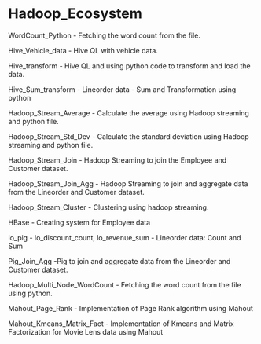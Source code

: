 # Hadoop_Ecosystem

WordCount_Python - Fetching the word count from the file.

Hive_Vehicle_data - Hive QL with vehicle data.

Hive_transform - Hive QL and using python code to transform and load the data.

Hive_Sum_transform - Lineorder data - Sum and Transformation using python

Hadoop_Stream_Average - Calculate the average using Hadoop streaming and python file.

Hadoop_Stream_Std_Dev - Calculate the standard deviation using Hadoop streaming and python file.

Hadoop_Stream_Join - Hadoop Streaming to join the Employee and Customer dataset.

Hadoop_Stream_Join_Agg - Hadoop Streaming to join and aggregate data from the Lineorder and Customer dataset.

Hadoop_Stream_Cluster - Clustering using hadoop streaming.

HBase - Creating system for Employee data

lo_pig - lo_discount_count, lo_revenue_sum - Lineorder data: Count and Sum

Pig_Join_Agg -Pig to join and aggregate data from the Lineorder and Customer dataset.

Hadoop_Multi_Node_WordCount - Fetching the word count from the file using python.

Mahout_Page_Rank - Implementation of Page Rank algorithm using Mahout

Mahout_Kmeans_Matrix_Fact - Implementation of Kmeans and Matrix Factorization for Movie Lens data using Mahout

